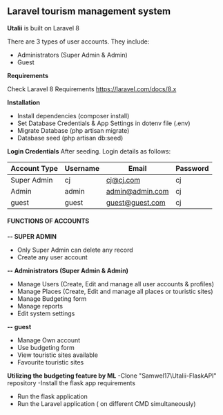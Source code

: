 ## **Laravel tourism management system** 

**Utalii** is built on Laravel 8

There are 3 types of user accounts. They include:
 
- Administrators (Super Admin & Admin)
- Guest

**Requirements** 

Check Laravel 8 Requirements https://laravel.com/docs/8.x

**Installation**
- Install dependencies (composer install)
- Set Database Credentials & App Settings in dotenv file (.env)
- Migrate Database (php artisan migrate)
- Database seed (php artisan db:seed)

**Login Credentials**
After seeding. Login details as follows:

| Account Type  | Username | Email | Password |
| ------------- | -------- | ----- | -------- |
| Super Admin | cj | cj@cj.com | cj |
|  Admin | admin | admin@admin.com | cj |
|  guest | guest | guest@guest.com | cj |

#### **FUNCTIONS OF ACCOUNTS** 

**-- SUPER ADMIN**
- Only Super Admin can delete any record
- Create any user account
 
**-- Administrators (Super Admin & Admin)**

- Manage Users (Create, Edit and manage all user accounts & profiles)
- Manage Places (Create, Edit and manage all places or touristic sites)
- Manage Budgeting form
- Manage reports
- Edit system settings


**-- guest**
- Manage Own account
- Use budgeting form
- View touristic sites available
- Favourite touristic sites

**Utilizing the budgeting feature by ML**
-Clone "Samwel17\Utalii-FlaskAPI" repository
-Install the flask app requirements
- Run the flask application
- Run the Laravel application ( on different CMD simultaneously)


